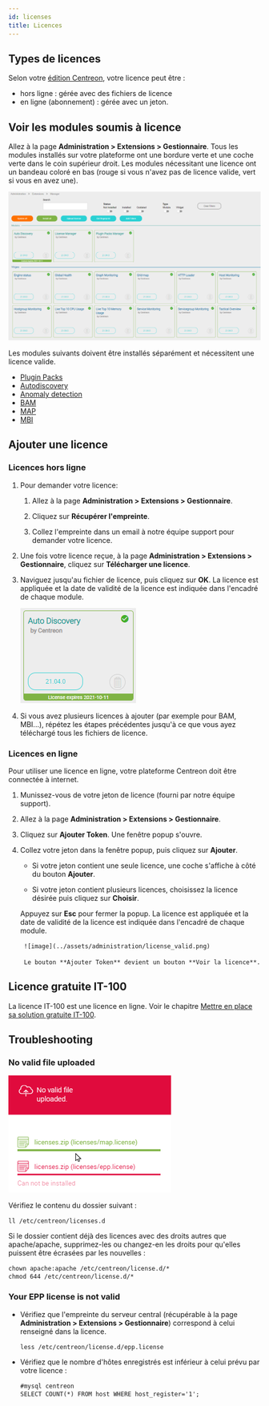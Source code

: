 ```yaml
---
id: licenses
title: Licences
---
```


## Types de licences

Selon votre [édition Centreon](https://www.centreon.com/editions/), votre licence peut être :
- hors ligne : gérée avec des fichiers de licence
- en ligne (abonnement) : gérée avec un jeton.

## Voir les modules soumis à licence

Allez à la page **Administration > Extensions > Gestionnaire**. Tous les modules installés sur votre plateforme ont une bordure verte et une coche verte dans le coin supérieur droit. Les modules nécessitant une licence ont un bandeau coloré en bas (rouge si vous n'avez pas de licence valide, vert si vous en avez une).

![image](../assets/administration/licenses.png)

Les modules suivants doivent être installés séparément et nécessitent une licence valide.

- [Plugin Packs](https://docs.centreon.com/current/en/monitoring/pluginpacks.html#installation)
- [Autodiscovery](https://docs.centreon.com/current/en/monitoring/discovery/installation.html)
- [Anomaly detection](https://docs.centreon.com/current/en/monitoring/anomaly-detection.html)
- [BAM](https://docs.centreon.com/current/en/service-mapping/install.html)
- [MAP](https://docs.centreon.com/current/en/graph-views/install.html)
- [MBI](https://docs.centreon.com/current/en/reporting/introduction.html)

## Ajouter une licence

### Licences hors ligne

1. Pour demander votre licence:

    1. Allez à la page **Administration > Extensions > Gestionnaire**.

    2. Cliquez sur **Récupérer l'empreinte**.

    3. Collez l'empreinte dans un email à notre équipe support pour demander votre licence.

2. Une fois votre licence reçue, à la page **Administration > Extensions > Gestionnaire**, cliquez sur **Télécharger une licence**.

5. Naviguez jusqu'au fichier de licence, puis cliquez sur **OK**. La licence est appliquée et la date de validité de la licence est indiquée dans l'encadré de chaque module.

    ![image](../assets/administration/license_valid.png)

6. Si vous avez plusieurs licences à ajouter (par exemple pour BAM, MBI...), répétez les étapes précédentes jusqu'à ce que vous ayez téléchargé tous les fichiers de licence.

### Licences en ligne

Pour utiliser une licence en ligne, votre plateforme Centreon doit être connectée à internet.

1. Munissez-vous de votre jeton de licence (fourni par notre équipe support).

2. Allez à la page **Administration > Extensions > Gestionnaire**.

3. Cliquez sur **Ajouter Token**. Une fenêtre popup s'ouvre.

4. Collez votre jeton dans la fenêtre popup, puis cliquez sur **Ajouter**. 

    - Si votre jeton contient une seule licence, une coche s'affiche à côté du bouton **Ajouter**.

    - Si votre jeton contient plusieurs licences, choisissez la licence désirée puis cliquez sur **Choisir**.

    Appuyez sur **Esc** pour fermer la popup. La licence est appliquée et la date de validité de la licence est indiquée dans l'encadré de chaque module.

        ![image](../assets/administration/license_valid.png)

        Le bouton **Ajouter Token** devient un bouton **Voir la licence**.

## Licence gratuite IT-100

La licence IT-100 est une licence en ligne. Voir le chapitre [Mettre en place sa solution gratuite IT-100](https://docs.centreon.com/current/fr/getting-started/IT100.html).

## Troubleshooting

### No valid file uploaded

![image](../assets/administration/license_not_valid.png)

Vérifiez le contenu du dossier suivant :

```
ll /etc/centreon/licenses.d
```
Si le dossier contient déjà des licences avec des droits autres que apache/apache, supprimez-les ou changez-en les droits pour qu'elles puissent être écrasées par les nouvelles :

```
chown apache:apache /etc/centreon/license.d/*
chmod 644 /etc/centreon/license.d/*
```

### Your EPP license is not valid

* Vérifiez que l'empreinte du serveur central (récupérable à la page **Administration > Extensions > Gestionnaire**) correspond à celui renseigné dans la licence.

    ```
    less /etc/centreon/license.d/epp.license
    ```

* Vérifiez que le nombre d'hôtes enregistrés est inférieur à celui prévu par votre licence :

    ```
    #mysql centreon
    SELECT COUNT(*) FROM host WHERE host_register='1';
    ```